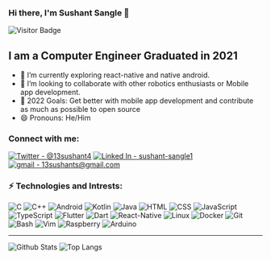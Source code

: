 ### Hi there, I'm Sushant Sangle 👋

![Visitor Badge](https://visitor-badge.laobi.icu/badge?page_id=SushantSangle.SushantSangle)

## I am a Computer Engineer Graduated in 2021
- 🌱 I’m currently exploring react-native and native android.
- 👯 I’m looking to collaborate with other robotics enthusiasts or Mobile app development.
- 🥅 2022 Goals: Get better with mobile app development and contribute as much as possible to open source
- 😄 Pronouns: He/Him

### Connect with me:

[![Twitter - @13sushant4](https://img.shields.io/badge/Twitter-13sushant4-blue?logo=twitter&style=social&link=https://twitter.com/13sushant4&link=https://twitter.com/13sushant4)](https://twitter.com/13sushant4)
[![Linked In - sushant-sangle1](https://img.shields.io/badge/LinkedIn-Sushant%20Sangle-blue?logo=linkedin&style=flat&link=https://www.linkedin.com/in/sushant-sangle1/)](https://www.linkedin.com/in/sushant-sangle1/)
[![gmail - 13sushants@gmail.com](https://img.shields.io/badge/Gmail-13sushants@gmail.com-ea4335?logo=gmail&style=flat&link=mailto:13sushants@gmail.com)](mailto:13sushants@gmail.com)
<br />

### ⚡ Technologies and Intrests:
![C](https://img.shields.io/badge/Programming-brown?logo=c&style=for-the-badge&labelColor=black)
![C++ ](https://img.shields.io/badge/Cpp-b0c0d0?style=for-the-badge&logo=cplusplus&labelColor=black)
![Android](https://img.shields.io/badge/Android-72df7c?style=for-the-badge&logo=android&labelColor=black)
![Kotlin](https://img.shields.io/badge/Kotlin-8677fe?style=for-the-badge&logo=kotlin&labelColor=black)
![Java](https://img.shields.io/badge/Java-brown?style=for-the-badge&logo=java)
![HTML](https://img.shields.io/badge/HTML-e44e30?style=for-the-badge&logo=html5&labelColor=black)
![CSS](https://img.shields.io/badge/CSS-1a6fb4?style=for-the-badge&logo=css3&labelColor=black)
![JavaScript](https://img.shields.io/badge/JavaScript-efd823?style=for-the-badge&logo=javascript&labelColor=black)
![TypeScript](https://img.shields.io/badge/TypeScript-2f74c0?style=for-the-badge&labelColor=black&logo=typescript)
![Flutter](https://img.shields.io/badge/Flutter-2a9bf1?style=for-the-badge&labelColor=black&logo=flutter)
![Dart](https://img.shields.io/badge/Dart-2a9bf1?style=for-the-badge&labelColor=black&logo=dart)
![React-Native](https://img.shields.io/badge/React%20Native-61dafb?style=for-the-badge&labelColor=black&logo=react)
![Linux](https://img.shields.io/badge/Linux-black?style=for-the-badge&labelColor=black&logo=linux)
![Docker](https://img.shields.io/badge/Docker-2391e6?style=for-the-badge&labelColor=black&logo=docker)
![Git](https://img.shields.io/badge/Git-e94e32?style=for-the-badge&labelColor=black&logo=git)
![Bash](https://img.shields.io/badge/Bash-4a4e55?style=for-the-badge&labelColor=black&logo=gnubash)
![Vim](https://img.shields.io/badge/Vim-4c9434?style=for-the-badge&labelColor=black&logo=vim)
![Raspberry](https://img.shields.io/badge/Raspberry%20Pi-cd4154?style=for-the-badge&labelColor=black&logo=raspberrypi)
![Arduino](https://img.shields.io/badge/Arduino-358284?style=for-the-badge&labelColor=black&logo=arduino)

---

![Github Stats](https://github-readme-stats.vercel.app/api?username=SushantSangle&count_private=true&show_icons=true&include_all_commits=true)
![Top Langs](https://github-readme-stats.vercel.app/api/top-langs/?username=SushantSangle&hide=TeX&layout=compact)
